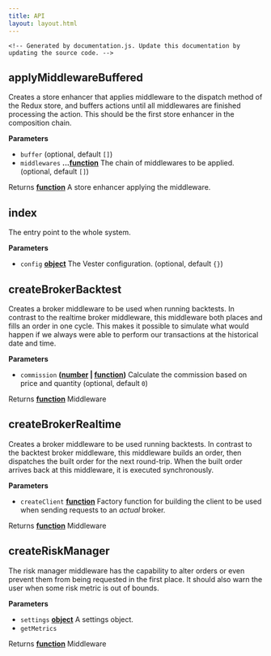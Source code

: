 ```yaml
---
title: API
layout: layout.html
---
```

    <!-- Generated by documentation.js. Update this documentation by updating the source code. -->

## applyMiddlewareBuffered

Creates a store enhancer that applies middleware to the dispatch method
of the Redux store, and buffers actions until all middlewares are finished processing
the action. This should be the first store enhancer in the composition chain.

**Parameters**

-   `buffer`   (optional, default `[]`)
-   `middlewares` **...[function](https://developer.mozilla.org/en-US/docs/Web/JavaScript/Reference/Statements/function)** The chain of middlewares to be applied. (optional, default `[]`)

Returns **[function](https://developer.mozilla.org/en-US/docs/Web/JavaScript/Reference/Statements/function)** A store enhancer applying the middleware.

## index

The entry point to the whole system.

**Parameters**

-   `config` **[object](https://developer.mozilla.org/en-US/docs/Web/JavaScript/Reference/Global_Objects/Object)** The Vester configuration. (optional, default `{}`)

## createBrokerBacktest

Creates a broker middleware to be used when running backtests.
In contrast to the realtime broker middleware, this middleware both places and fills an order
in one cycle. This makes it possible to simulate what would happen if we always were able to
perform our transactions at the historical date and time.

**Parameters**

-   `commission` **([number](https://developer.mozilla.org/en-US/docs/Web/JavaScript/Reference/Global_Objects/Number) \| [function](https://developer.mozilla.org/en-US/docs/Web/JavaScript/Reference/Statements/function))** Calculate the commission based on price and quantity (optional, default `0`)

Returns **[function](https://developer.mozilla.org/en-US/docs/Web/JavaScript/Reference/Statements/function)** Middleware

## createBrokerRealtime

Creates a broker middleware to be used running backtests.
In contrast to the backtest broker middleware, this middleware builds an order, then dispatches
the built order for the next round-trip. When the built order arrives back at this middleware,
it is executed synchronously.

**Parameters**

-   `createClient` **[function](https://developer.mozilla.org/en-US/docs/Web/JavaScript/Reference/Statements/function)** Factory function for building the client to be used when sending
                                    requests to an _actual_ broker.

Returns **[function](https://developer.mozilla.org/en-US/docs/Web/JavaScript/Reference/Statements/function)** Middleware

## createRiskManager

The risk manager middleware has the capability to alter orders or even prevent them from being
requested in the first place. It should also warn the user when some risk metric is out of bounds.

**Parameters**

-   `settings` **[object](https://developer.mozilla.org/en-US/docs/Web/JavaScript/Reference/Global_Objects/Object)** A settings object.
-   `getMetrics`  

Returns **[function](https://developer.mozilla.org/en-US/docs/Web/JavaScript/Reference/Statements/function)** Middleware
